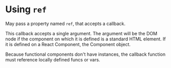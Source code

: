 # Using `ref`

May pass a property named `ref`, that accepts a callback.

This callback accepts a single argument. The argument will be the DOM node if the component on which it is defined is a standard HTML element. If it is defined on a React Component, the Component object.

Because functional components don't have instances, the callback function must reference locally defined funcs or vars.
